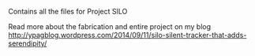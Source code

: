 Contains all the files for Project SILO

Read more about the fabrication and entire project on my blog
http://ypagblog.wordpress.com/2014/09/11/silo-silent-tracker-that-adds-serendipity/
